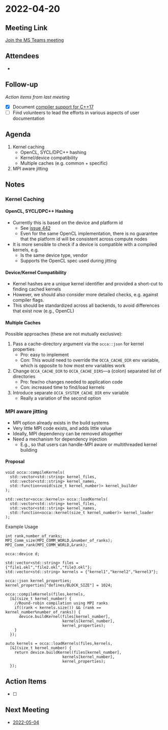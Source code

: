 # 2022-04-20

## Meeting Link

[Join the MS Teams meeting](https://teams.microsoft.com/l/meetup-join/19%3ameeting_NDBhZmQyMTUtMzEzMy00ZWJkLTkzZDAtMzRiZDg1YWU5OTQ3%40thread.v2/0?context=%7b%22Tid%22%3a%220cfca185-25f7-49e3-8ae7-704d5326e285%22%2c%22Oid%22%3a%22e76e8444-bf17-4212-b407-066369e3264c%22%7d)

## Attendees

- 

## Follow-up
*Action items from last meeting*

- [x] Document [compiler support for C++17](https://en.cppreference.com/w/cpp/compiler_support#cpp17)
- [ ] Find volunteers to lead the efforts in various aspects of user documentation

## Agenda

1. Kernel caching
   - OpenCL, SYCL/DPC++ hashing
   - Kernel/device compatibility
   - Multiple caches (e.g. common + specific)
2. MPI aware jitting

## Notes

### Kernel Caching

#### OpenCL, SYCL/DPC++ Hashing

- Currently this is based on the device and platform id
  - See [issue 442](https://github.com/libocca/occa/issues/422)
  - Even for the same OpenCL implementation, there is no guarantee that the platform id will be consistent across compute nodes
- It is more sensible to check if a device is compatible with a compiled kernels, e.g.
  - Is the same device type, vendor
  - Supports the OpenCL spec used during jitting

#### Device/Kernel Compatibility

- Kernel hashes are a unique kernel identifier and provided a short-cut to finding cached kernels
- However, we should also consider more detailed checks, e.g. against compiler flags.
- This should be standardized across all backends, to avoid differences that exist now (e.g., OpenCL)

#### Multiple Caches

Possible approaches (these are not mutually exclusive):
1. Pass a cache-directory argument via the `occa::json` for kernel properties
   - Pro: easy to implement
   - Con: This would need to override the `OCCA_CACHE_DIR` env variable, which is opposite to how most env variables work 
2. Change `OCCA_CACHE_DIR` to `OCCA_CACHE_DIRS`&mdash;a (colon) separated list of directories
   - Pro: few/no changes needed to application code
   - Con: increased time to find/load kernels
3. Introduce separate `OCCA_SYSTEM_CACHE_DIR` env variable
   - Really a variation of the second option 

### MPI aware jitting

- MPI option already exists in the build systems
- Very little MPI code exists, and adds little value
- Ideally, MPI dependency can be removed altogether
- Need a mechanism for dependency injection 
  - E.g., so that users can handle-MPI aware or multithreaded kernel building


#### Proposal

```
void occa::compileKernels(
  std::vector<std::string> kernel_files,
  std::vector<std::string> kernel_names,
  std::function<void(size_t kernel_number)> kernel_builder
);

std::vector<occa::kernels> occa::loadKernels(
  std::vector<std::string> kernel_files,
  std::vector<std::string> kernel_names,
  std::function<occa::kernel(size_t kernel_number)> kernel_loader
);
```

Example Usage

```
int rank,number_of_ranks;
MPI_Comm_size(MPI_COMM_WORLD,&number_of_ranks);
MPI_Comm_rank(MPI_COMM_WORLD,&rank);

occa::device d;

std::vector<std::string> files = {"file1.okl","file2.okl","file3.okl"};
std::vector<std::string> kernels = {"kernel1","kernel2","kernel3"};

occa::json kernel_properties;
kernel_properties["defines/BLOCK_SIZE"] = 1024;

occa::compileKernels(files,kernels,
  [&](size_t kernel_number) {
    //Round-robin compilation using MPI ranks
    if((rank < kernels.size()) && (rank == kernel_number%number_of_ranks)) {
      device.buildKernel(files[kernel_number],
                         kernels[kernel_number],
                         kernel_properties);
    }
  });

auto kernels = occa::loadKernels(files,kernels,
  [&](size_t kernel_number) {
    return device.buildKernel(files[kernel_number],
                         kernels[kernel_number],
                         kernel_properties);
  });

```

## Action Items

- [ ]

## Next Meeting

- [2022-05-04](2022-05-04.md)
